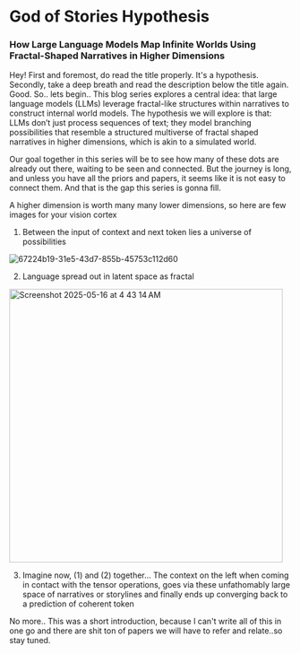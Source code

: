 # God of Stories Hypothesis

### How Large Language Models Map Infinite Worlds Using Fractal-Shaped Narratives in Higher Dimensions

Hey!
First and foremost, do read the title properly. It's a hypothesis.
Secondly, take a deep breath and read the description below the title again.
Good. So.. lets begin..
This blog series explores a central idea: that large language models (LLMs) leverage fractal-like structures within narratives to construct internal world models.
The hypothesis we will explore is that: LLMs don’t just process sequences of text; they model branching possibilities that resemble a structured multiverse of fractal shaped narratives in higher dimensions, which is akin to a simulated world.

Our goal together in this series will be to see how many of these dots are already out there, waiting to be seen and connected. But the journey is long, and unless you have all the priors and papers, it seems like it is not easy to connect them.  And that is the gap this series is gonna fill.

A higher dimension is worth many many lower dimensions, so here are few images for your vision cortex

1. Between the input of context and next token lies a universe of possibilities

![67224b19-31e5-43d7-855b-45753c112d60](https://github.com/user-attachments/assets/ee7af380-3d7f-4f0f-b951-84d6f85eabfe)

2. Language spread out in latent space as fractal

<img width="488" alt="Screenshot 2025-05-16 at 4 43 14 AM" src="https://github.com/user-attachments/assets/a01d3492-9c62-42b0-a18d-08e59b3e9394" />

3. Imagine now, (1) and (2) together… The context on the left when coming in contact with the tensor operations, goes via these unfathomably large space of narratives or storylines and finally ends up converging back to a prediction of coherent token


No more.. This was a short introduction, because I can't write all of this in one go and there are shit ton of papers we will have to refer and relate..so stay tuned.
